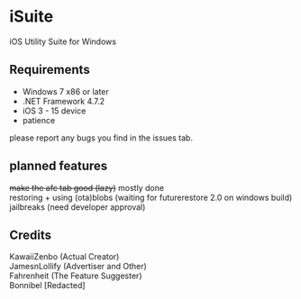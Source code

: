 # iSuite
iOS Utility Suite for Windows

## Requirements  
 - Windows 7 x86 or later
 - .NET Framework 4.7.2
 - iOS 3 - 15 device 
 - patience
 
please report any bugs you find in the issues tab.

## planned features  
~~make the afc tab good (lazy)~~ mostly done  
restoring + using (ota)blobs (waiting for futurerestore 2.0 on windows build)  
jailbreaks (need developer approval)
## Credits
KawaiiZenbo (Actual Creator)  
JamesnLollify (Advertiser and Other)  
Fahrenheit (The Feature Suggester)  
Bonnibel [Redacted]   
